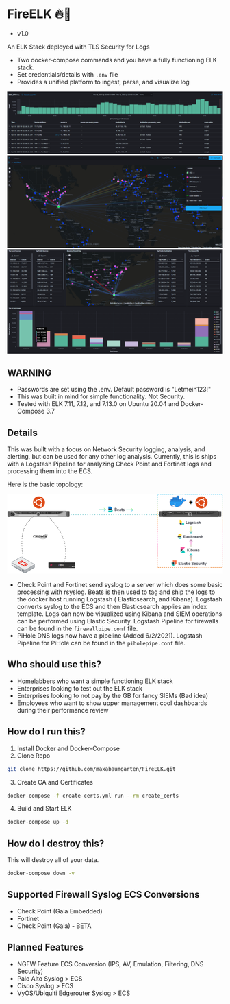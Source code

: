 # FireELK 🔥🦌

* v1.0

An ELK Stack deployed with TLS Security for Logs

- Two docker-compose commands and you have a fully functioning ELK stack.
- Set credentials/details with ```.env``` file
- Provides a unified platform to ingest, parse, and visualize log

![Firewall Logs](https://github.com/maxabaumgarten/fireelk/blob/master/images/firewall%20logs.PNG)
![Cool Pew Pew Map](https://github.com/maxabaumgarten/fireelk/blob/master/images/firewall%20laser%20beam%20map.PNG)
![ELK Firewall Charts](https://github.com/maxabaumgarten/fireelk/blob/master/images/elk%20firewall%20visualization.PNG)

## WARNING

- Passwords are set using the .env.  Default password is "Letmein123!"
- This was built in mind for simple functionality. Not Security.
- Tested with ELK 7.11, 7.12, and 7.13.0 on Ubuntu 20.04 and Docker-Compose 3.7

## Details

This was built with a focus on Network Security logging, analysis, and alerting, but can be used for any other log analysis.  Currently, this is ships with a Logstash Pipeline for analyzing Check Point and Fortinet logs and processing them into the ECS.

Here is the basic topology:

![Example Topology](https://github.com/maxabaumgarten/fireelk/blob/master/images/ELK.png)

- Check Point and Fortinet send syslog to a server which does some basic processing with rsyslog.  Beats is then used to tag and ship the logs to the docker host running Logstash ( Elasticsearch, and Kibana).  Logstash converts syslog to the ECS and then Elasticsearch applies an index template.  Logs can now be visualized using Kibana and SIEM operations can be performed using Elastic Security.  Logstash Pipeline for firewalls can be found in the ```firewallpipe.conf``` file.
- PiHole DNS logs now have a pipeline (Added 6/2/2021). Logstash Pipeline for PiHole can be found in the ```piholepipe.conf``` file.


## Who should use this?

- Homelabbers who want a simple functioning ELK stack
- Enterprises looking to test out the ELK stack
- Enterprises looking to not pay by the GB for fancy SIEMs (Bad idea)
- Employees who want to show upper management cool dashboards during their performance review

## How do I run this?

1. Install Docker and Docker-Compose
2. Clone Repo
```sh
git clone https://github.com/maxabaumgarten/FireELK.git
```
3. Create CA and Certificates
```sh
docker-compose -f create-certs.yml run --rm create_certs
```
4. Build and Start ELK
```sh
docker-compose up -d
```

## How do I destroy this?

This will destroy all of your data.
```sh
docker-compose down -v
```

## Supported Firewall Syslog ECS Conversions

- Check Point (Gaia Embedded)
- Fortinet
- Check Point (Gaia) - BETA

## Planned Features

- NGFW Feature ECS Conversion (IPS, AV, Emulation, Filtering, DNS Security)
- Palo Alto Syslog > ECS
- Cisco Syslog > ECS
- VyOS/Ubiquiti Edgerouter Syslog > ECS
